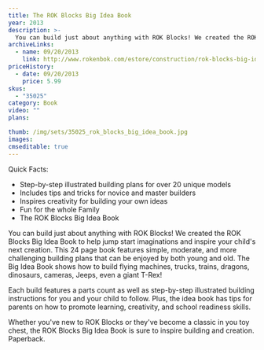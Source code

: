 ```yaml
---
title: The ROK Blocks Big Idea Book
year: 2013
description: >-
  You can build just about anything with ROK Blocks! We created the ROK Blocks Big Idea Book to help jump start imaginations and inspire your child's next creation. This 24 page book features simple, moderate, and more challenging building plans that can be enjoyed by both young and old. The Big Idea Book shows how to build flying machines, trucks, trains, dragons, dinosaurs, cameras, Jeeps, even a giant T-Rex!
archiveLinks:
  - name: 09/20/2013
    link: http://www.rokenbok.com/estore/construction/rok-blocks-big-idea-book
priceHistory:
  - date: 09/20/2013
    price: 5.99
skus:
  - "35025"
category: Book
video: ""
plans:

thumb: /img/sets/35025_rok_blocks_big_idea_book.jpg
images:
cmseditable: true
---
```

Quick Facts:
  - Step-by-step illustrated building plans for over 20 unique models
  - Includes tips and tricks for novice and master builders
  - Inspires creativity for building your own ideas
  - Fun for the whole Family
  - The ROK Blocks Big Idea Book

You can build just about anything with ROK Blocks! We created the ROK Blocks Big Idea Book to help jump start imaginations and inspire your child's next creation. This 24 page book features simple, moderate, and more challenging building plans that can be enjoyed by both young and old. The Big Idea Book shows how to build flying machines, trucks, trains, dragons, dinosaurs, cameras, Jeeps, even a giant T-Rex!

Each build features a parts count as well as step-by-step illustrated building instructions for you and your child to follow.  Plus, the idea book has tips for parents on how to promote learning, creativity, and school readiness skills.

Whether you've new to ROK Blocks or they've become a classic in you toy chest, the ROK Blocks Big Idea Book is sure to inspire building and creation.  Paperback.
